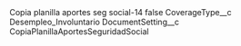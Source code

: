 <?xml version="1.0" encoding="UTF-8"?>
<CustomMetadata xmlns="http://soap.sforce.com/2006/04/metadata" xmlns:xsi="http://www.w3.org/2001/XMLSchema-instance" xmlns:xsd="http://www.w3.org/2001/XMLSchema">
    <label>Copia planilla aportes seg social-14</label>
    <protected>false</protected>
    <values>
        <field>CoverageType__c</field>
        <value xsi:type="xsd:string">Desempleo_Involuntario</value>
    </values>
    <values>
        <field>DocumentSetting__c</field>
        <value xsi:type="xsd:string">CopiaPlanillaAportesSeguridadSocial</value>
    </values>
</CustomMetadata>
